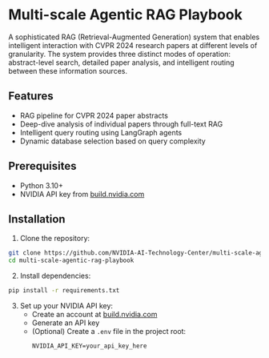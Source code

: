# Multi-scale Agentic RAG Playbook

A sophisticated RAG (Retrieval-Augmented Generation) system that enables intelligent interaction with CVPR 2024 research papers at different levels of granularity. The system provides three distinct modes of operation: abstract-level search, detailed paper analysis, and intelligent routing between these information sources.

## Features

- RAG pipeline for CVPR 2024 paper abstracts
- Deep-dive analysis of individual papers through full-text RAG
- Intelligent query routing using LangGraph agents
- Dynamic database selection based on query complexity

## Prerequisites

- Python 3.10+
- NVIDIA API key from [build.nvidia.com](https://build.nvidia.com)

## Installation

1. Clone the repository:
```bash
git clone https://github.com/NVIDIA-AI-Technology-Center/multi-scale-agentic-rag-playbook
cd multi-scale-agentic-rag-playbook
```

2. Install dependencies:
```bash
pip install -r requirements.txt
```

3. Set up your NVIDIA API key:
   - Create an account at [build.nvidia.com](https://build.nvidia.com)
   - Generate an API key
   - (Optional) Create a `.env` file in the project root:
     ```
     NVIDIA_API_KEY=your_api_key_here
